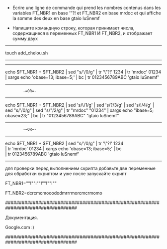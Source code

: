 
 - Écrire une ligne de commande qui prend les nombres contenus dans les variables FT_NBR1 en base ’\"?! et FT_NBR2 en base mrdoc et qui affiche la somme des deux en base gtaio luSnemf

 - Напишите командную строку, которая принимает числа, содержащиеся в переменных FT_NBR1  И FT_NBR2, и отображает сумму двух 

_________________________________________________________________________________

touch add_chelou.sh

_________________________________________________________________________________

_________________________________________________________________________________

echo $FT_NBR1 + $FT_NBR2 | sed "s/\'/0/g" | tr '\\\"\?\!' 1234 | tr 'mrdoc' 01234 | xargs echo 'obase=13; ibase=5;' | bc | tr 0123456789ABC 'gtaio luSnemf'

_________________________________________________________________________________


			-=OR=-

_________________________________________________________________________________

echo $FT_NBR1 + $FT_NBR2 | sed 's/\\/1/g' | sed 's/?/3/g' | sed 's/!/4/g' | sed "s/\'/0/g" | sed "s/\"/2/g" | tr "mrdoc" "01234" | xargs echo "ibase=5; obase=23;" | bc | tr "0123456789ABC" "gtaio luSnemf"

_________________________________________________________________________________


			-=OR=-

_________________________________________________________________________________

echo $FT_NBR1 + $FT_NBR2 | sed "s/\'/0/g" | tr '\\\"\?\!' 1234 \
| tr 'mrdoc' 01234 | xargs echo 'obase=13; ibase=5;' | bc \
| tr 0123456789ABC 'gtaio luSnemf'

_________________________________________________________________________________



для проверки перед выполнением скрипта добавьте две переменные для обработки скриптом и уже после запускайте скрипт

FT_NBR1=\"\"!\"\"!\"\"!\"\"!\"\"!\"\"

FT_NBR2=dcrcmcmooododmrrrmorcmcrmomo



##################################################################################

Документация.

Google.com :)

##################################################################################
